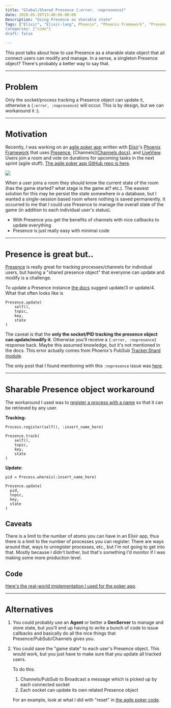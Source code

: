 ```yaml
---
title: "Global/Shared Presence {:error, :nopresence}"
date: 2020-05-26T13:48:09-08:00
Description: "Using Presence as sharable state"
Tags: ["Elixir", "Elixir-lang", Phoenix", "Phoenix Framework", "Presence", "LiveView", "Channels"]
Categories: ["code"]
draft: false

---
```

<style>
  .text-center { margin-top: 0;
    text-align: center;
  }
  h1 {
    font-size: 1.8em
  }
</style>


This post talks about how to use Presence as a sharable state object that all connect users can modify and manage. In a sense, a singleton Presence object? There's probably a better way to say that. 

---



# Problem

Only the socket/process tracking a Presence object can update it, otherwise a `{:error, :nopresence}` will occur.  This is by design, but we can workaround it :).

---



# Motivation

Recently, I was working on an [agile poker app](https://agile-poka.herokuapp.com/) written with [Elixir](https://elixir-lang.org/)'s  [Phoenix Framework](https://www.phoenixframework.org/) that uses [Presence](https://hexdocs.pm/phoenix/Phoenix.Presence.html#content), [Channels]([Channels docs](https://hexdocs.pm/phoenix/channels.html)), and [LiveView](https://hexdocs.pm/phoenix_live_view/Phoenix.LiveView.html). Users join a room and vote on durations for upcoming tasks in the next sprint (agile stuff).  [The agile poker app GitHub repo is here](https://github.com/nbw/poker/).

<img style="display:block; margin: auto; text-align:center; max-width: 100%;" src="/images/poker.png" />

When a user joins a room they should know the current state of the room (has the game started? what stage is the game at? etc.). The easiest solution for this may be persist the state somewhere in a database, but I wanted a single-session based room where nothing is saved permanently. It occurred to me that I could use Presence to manage the overall state of the game (in addition to each individual user's status).

* With Presence you get the benefits of channels with nice callbacks to update everything
* Presence is just really easy with minimal code



----



# Presence is great but..

[Presence](https://hexdocs.pm/phoenix/Phoenix.Presence.html#content) is really great for tracking processes/channels for individual users, but having a "shared presence object" that everyone can update and modify is a challenge.

To update a Presence instance [the docs](https://hexdocs.pm/phoenix/Phoenix.Presence.html#c:update/3) suggest update/3 or update/4. What that often looks like is

```
Presence.update(
	self(),
	topic,
	key,
	state
)
```

The caveat is that the **only the socket/PID tracking the presence object can update/modify it**. Otherwise you'll receive a `{:error, :nopresence}` response back. Maybe this assumed knowledge, but it's not mentioned in the docs.  This error actually comes from Phoenix's PubSub [Tracker.Shard module](https://github.com/phoenixframework/phoenix_pubsub/blob/ca2b47c8cf31324b0bf96cea862058f783a3e7bd/lib/phoenix/tracker/shard.ex#L508).

The only post that I found mentioning with this `:nopresence` issue was [here](https://elixirforum.com/t/presence-update-loop-works-once-then-returns-error-nopresence/22371/2).

----



# Sharable Presence object workaround

The workaround I used was to <u>register a process with a name</u> so that it can be retrieved by any user.

**Tracking:**

```
Process.register(self(), :insert_name_here)

Presence.track(
	self(),
	topic,
	key,
	state
)
```


**Update:**

```
pid = Process.whereis(:insert_name_here)

Presence.update(
  pid,
  topic,
  key,
  state
)
```


## Caveats

There is a limit to the number of atoms you can have in an Elixir app, thus there is a limit to the number of processes you can register. There are ways around that, ways to unregister processes, etc., but I'm not going to get into that. Mostly because I didn't bother, but that's something I'd monitor if I was making some more production level.

## Code

[Here's the real-world implementation I used for the poker app](https://github.com/nbw/poker/blob/develop/lib/poker_web/live/room_live_view.ex).

----



# Alternatives

1. You could probably use an **Agent** or better a **GenServer** to manage and store state, but you'll end up having to write a bunch of code to issue callbacks and basically do all the nice things that Presence/PubSub/Channels gives you.

2. You could save the "game state" to each user's Presence object. This would work, but you just have to make sure that you update all tracked users.

   To do this:

   1. Channels/PubSub to Broadcast a message which is picked up by each connected socket
   2. Each socket can update its own related Presence object

   For an example, look at what I did with "reset" in [the agile poker code](https://github.com/nbw/poker/blob/develop/lib/poker_web/live/room_live_view.ex).



